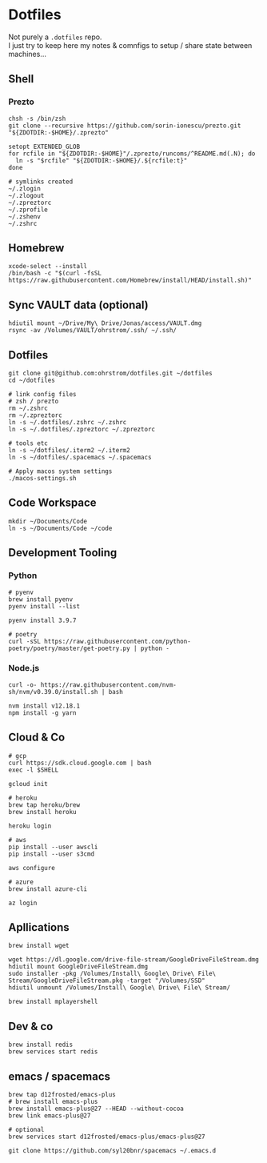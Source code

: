# Dotfiles

Not purely a `.dotfiles` repo.  
I just try to keep here my notes & comnfigs to setup / share state between machines...

## Shell


### Prezto

```shell script
chsh -s /bin/zsh
git clone --recursive https://github.com/sorin-ionescu/prezto.git "${ZDOTDIR:-$HOME}/.zprezto"

setopt EXTENDED_GLOB
for rcfile in "${ZDOTDIR:-$HOME}"/.zprezto/runcoms/^README.md(.N); do
  ln -s "$rcfile" "${ZDOTDIR:-$HOME}/.${rcfile:t}"
done
```

```shell script
# symlinks created
~/.zlogin
~/.zlogout
~/.zpreztorc
~/.zprofile
~/.zshenv
~/.zshrc
```


## Homebrew

```shell script
xcode-select --install
/bin/bash -c "$(curl -fsSL https://raw.githubusercontent.com/Homebrew/install/HEAD/install.sh)"
```


## Sync VAULT data (optional)

```shell script
hdiutil mount ~/Drive/My\ Drive/Jonas/access/VAULT.dmg
rsync -av /Volumes/VAULT/ohrstrom/.ssh/ ~/.ssh/
```



## Dotfiles

```shell script
git clone git@github.com:ohrstrom/dotfiles.git ~/dotfiles
cd ~/dotfiles

# link config files
# zsh / prezto
rm ~/.zshrc
rm ~/.zpreztorc
ln -s ~/.dotfiles/.zshrc ~/.zshrc
ln -s ~/.dotfiles/.zpreztorc ~/.zpreztorc

# tools etc
ln -s ~/dotfiles/.iterm2 ~/.iterm2
ln -s ~/dotfiles/.spacemacs ~/.spacemacs

# Apply macos system settings
./macos-settings.sh
```


## Code Workspace

```shell script
mkdir ~/Documents/Code
ln -s ~/Documents/Code ~/code
```

## Development Tooling
    
### Python

```shell script
# pyenv
brew install pyenv
pyenv install --list

pyenv install 3.9.7

# poetry
curl -sSL https://raw.githubusercontent.com/python-poetry/poetry/master/get-poetry.py | python -

```


    
    
### Node.js

```shell script
curl -o- https://raw.githubusercontent.com/nvm-sh/nvm/v0.39.0/install.sh | bash

nvm install v12.18.1
npm install -g yarn
```


## Cloud & Co

```shell script
# gcp
curl https://sdk.cloud.google.com | bash
exec -l $SHELL

gcloud init

# heroku
brew tap heroku/brew
brew install heroku

heroku login

# aws
pip install --user awscli
pip install --user s3cmd

aws configure

# azure
brew install azure-cli

az login
```


## Apllications

```shell script
brew install wget
```

```shell script
wget https://dl.google.com/drive-file-stream/GoogleDriveFileStream.dmg
hdiutil mount GoogleDriveFileStream.dmg
sudo installer -pkg /Volumes/Install\ Google\ Drive\ File\ Stream/GoogleDriveFileStream.pkg -target "/Volumes/SSD"
hdiutil unmount /Volumes/Install\ Google\ Drive\ File\ Stream/
```

```shell script
brew install mplayershell
```

## Dev & co

```shell script
brew install redis
brew services start redis
```

## emacs / spacemacs


```shell script
brew tap d12frosted/emacs-plus
# brew install emacs-plus
brew install emacs-plus@27 --HEAD --without-cocoa
brew link emacs-plus@27

# optional
brew services start d12frosted/emacs-plus/emacs-plus@27

```

```shell script
git clone https://github.com/syl20bnr/spacemacs ~/.emacs.d
```